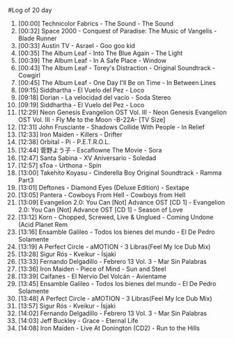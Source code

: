 #Log of 20 day

1. [00:00] Technicolor Fabrics - The Sound - The Sound
1. [00:32] Space 2000 - Conquest of Paradise: The Music of Vangelis - Blade Runner
1. [00:33] Austin TV - Asrael - Goo goo kid
1. [00:35] The Album Leaf - Into The Blue Again - The Light
1. [00:39] The Album Leaf - In A Safe Place - Window
1. [00:43] The Album Leaf - Torey's Distraction - Original Soundtrack - Cowgirl
1. [00:45] The Album Leaf - One Day I'll Be on Time - In Between Lines
1. [09:15] Siddhartha - El Vuelo del Pez - Loco
1. [09:18] Dorian - La velocidad del vacío - Soda Stereo
1. [09:19] Siddhartha - El Vuelo del Pez - Loco
1. [12:29] Neon Genesis Evangelion OST Vol. III - Neon Genesis Evangelion OST Vol. III - Fly Me to the Moon -B-22A- [TV Size]
1. [12:31] John Frusciante - Shadows Collide With People - In Relief
1. [12:33] Iron Maiden - Killers - Drifter
1. [12:38] Orbital - Pi - P.E.T.R.O.L.
1. [12:44] 菅野よう子 - Escaflowne The Movie - Sora
1. [12:47] Santa Sabina - XV Aniversario - Soledad
1. [12:57] sToa - Urthona - Spin
1. [13:00] Takehito Koyasu - Cinderella Boy Original Soundtrack - Ramma Part3
1. [13:01] Deftones - Diamond Eyes (Deluxe Edition) - Sextape
1. [13:05] Pantera - Cowboys From Hell - Cowboys from Hell
1. [13:09] Evangelion 2.0: You Can [Not] Advance OST [CD 1] - Evangelion 2.0: You Can [Not] Advance OST [CD 1] - Season of Love
1. [13:12] Korn - Chopped, Screwed, Live & Unglued - Coming Undone (Acid Planet Rem
1. [13:16] Ensamble Galileo - Todos los bienes del mundo - El De Pedro Solamente
1. [13:19] A Perfect Circle - aMOTION - 3 Libras(Feel My Ice Dub Mix)
1. [13:28] Sigur Rós - Kveikur - Ísjaki
1. [13:33] Fernando Delgadillo - Febrero 13 Vol. 3 - Mar Sin Palabras
1. [13:36] Iron Maiden - Piece of Mind - Sun and Steel
1. [13:39] Caifanes - El Nervio Del Volcán - Avientame
1. [13:45] Ensamble Galileo - Todos los bienes del mundo - El De Pedro Solamente
1. [13:48] A Perfect Circle - aMOTION - 3 Libras(Feel My Ice Dub Mix)
1. [13:57] Sigur Rós - Kveikur - Ísjaki
1. [14:02] Fernando Delgadillo - Febrero 13 Vol. 3 - Mar Sin Palabras
1. [14:03] Jeff Buckley - Grace - Eternal Life
1. [14:08] Iron Maiden - Live At Donington (CD2) - Run to the Hills
